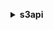 **<details ><summary style="color:none;">s3api</summary><blockquote>**

- **<details><summary style="color:none;"><b><u>abort-multipart-upload</b></u></summary><blockquote>**

  * **<p style="color:none;">--bucket</p>**
  * **<p style="color:none;">--key</p>**
  * **<p style="color:none;">--upload-id</p>**
  * **<p style="color:none;">--request-payer</p>**
  * **<p style="color:none;">--expected-bucket-owner</p>**
  * **<p style="color:none;">--cli-input-json</p>**
  * **<p style="color:none;">--cli-input-yaml</p>**
  * **<p style="color:none;">--generate-cli-skeleton</p>**

  </br>

  <p style="color:red;">Description</p>

  </br>

  ## **Examples**

  ```bash

  ```
  ```json

  ```

  </br>

- **<details><summary style="color:none;"><b><u>complete-multipart-upload</b></u></summary><blockquote>**

  * **<p style="color:none;">--bucket</p>**
  * **<p style="color:none;">--key</p>**
  * **<p style="color:none;">--multipart-upload</p>**
  * **<p style="color:none;">--upload-id</p>**
  * **<p style="color:none;">--request-payer</p>**
  * **<p style="color:none;">--expected-bucket-owner</p>**
  * **<p style="color:none;">--cli-input-json</p>**
  * **<p style="color:none;">--cli-input-yaml</p>**
  * **<p style="color:none;">--generate-cli-skeleton</p>**

  </br>

  <p style="color:red;">Description</p>

  </br>

  ## **Examples**

  ```bash

  ```
  ```json

  ```

  </br>

- **<details><summary style="color:none;"><b><u>copy-object</b></u></summary><blockquote>**

  * **<p style="color:none;">--acl</p>**
  * **<p style="color:none;">--bucket</p>**
  * **<p style="color:none;">--cache-control</p>**
  * **<p style="color:none;">--content-disposition</p>**
  * **<p style="color:none;">--content-encoding</p>**
  * **<p style="color:none;">--content-language</p>**
  * **<p style="color:none;">--content-type</p>**
  * **<p style="color:none;">--copy-source</p>**
  * **<p style="color:none;">--copy-source-if-match</p>**
  * **<p style="color:none;">--copy-source-if-modified-since</p>**
  * **<p style="color:none;">--copy-source-if-none-match</p>**
  * **<p style="color:none;">--copy-source-if-unmodified-since</p>**
  * **<p style="color:none;">--expires</p>**
  * **<p style="color:none;">--grant-full-control</p>**
  * **<p style="color:none;">--grant-read</p>**
  * **<p style="color:none;">--grant-read-acp</p>**
  * **<p style="color:none;">--grant-write-acp</p>**
  * **<p style="color:none;">--key</p>**
  * **<p style="color:none;">--metadata</p>**
  * **<p style="color:none;">--metadata-directive</p>**
  * **<p style="color:none;">--tagging-directive</p>**
  * **<p style="color:none;">--server-side-encryption</p>**
  * **<p style="color:none;">--storage-class</p>**
  * **<p style="color:none;">--website-redirect-location</p>**
  * **<p style="color:none;">--sse-customer-algorithm</p>**
  * **<p style="color:none;">--sse-customer-key</p>**
  * **<p style="color:none;">--sse-customer-key-md5</p>**
  * **<p style="color:none;">--ssekms-key-id</p>**
  * **<p style="color:none;">--ssekms-encryption-context</p>**
  * **<p style="color:none;">--bucket-key-enabled</p>**
  * **<p style="color:none;">--no-bucket-key-enabled</p>**
  * **<p style="color:none;">--copy-source-sse-customer-algorithm</p>**
  * **<p style="color:none;">--copy-source-sse-customer-key</p>**
  * **<p style="color:none;">--copy-source-sse-customer-key-md5</p>**
  * **<p style="color:none;">--request-payer</p>**
  * **<p style="color:none;">--tagging</p>**
  * **<p style="color:none;">--object-lock-mode</p>**
  * **<p style="color:none;">--object-lock-retain-until-date</p>**
  * **<p style="color:none;">--object-lock-legal-hold-status</p>**
  * **<p style="color:none;">--expected-bucket-owner</p>**
  * **<p style="color:none;">--expected-source-bucket-owner</p>**
  * **<p style="color:none;">--cli-input-json</p>**
  * **<p style="color:none;">--cli-input-yaml</p>**
  * **<p style="color:none;">--generate-cli-skeleton</p>**

  </br>

  <p style="color:red;">Description</p>

  </br>

  ## **Examples**

  ```bash

  ```
  ```json

  ```

  </br>

- **<details><summary style="color:none;"><b><u>create-bucket</b></u></summary><blockquote>**

  * **<p style="color:none;">--acl</p>**
  * **<p style="color:none;">--bucket</p>**
  * **<p style="color:none;">--create-bucket-configuration</p>**
  * **<p style="color:none;">--grant-full-control</p>**
  * **<p style="color:none;">--grant-read</p>**
  * **<p style="color:none;">--grant-read-acp</p>**
  * **<p style="color:none;">--grant-write</p>**
  * **<p style="color:none;">--grant-write-acp</p>**
  * **<p style="color:none;">--object-lock-enabled-for-bucket</p>**
  * **<p style="color:none;">--no-object-lock-enabled-for-bucket</p>**
  * **<p style="color:none;">--cli-input-json</p>**
  * **<p style="color:none;">--cli-input-yaml</p>**
  * **<p style="color:none;">--generate-cli-skeleton</p>**

  </br>

  <p style="color:red;">Description</p>

  </br>

  ## **Examples**

  ```bash

  ```
  ```json

  ```

  </br>

- **<details><summary style="color:none;"><b><u>create-multipart-upload</b></u></summary><blockquote>**

  * **<p style="color:none;">--acl</p>**
  * **<p style="color:none;">--bucket</p>**
  * **<p style="color:none;">--cache-control</p>**
  * **<p style="color:none;">--content-disposition</p>**
  * **<p style="color:none;">--content-encoding</p>**
  * **<p style="color:none;">--content-language</p>**
  * **<p style="color:none;">--content-type</p>**
  * **<p style="color:none;">--expires</p>**
  * **<p style="color:none;">--grant-full-control</p>**
  * **<p style="color:none;">--grant-read</p>**
  * **<p style="color:none;">--grant-read-acp</p>**
  * **<p style="color:none;">--grant-write-acp</p>**
  * **<p style="color:none;">--key</p>**
  * **<p style="color:none;">--metadata</p>**
  * **<p style="color:none;">--server-side-encryption</p>**
  * **<p style="color:none;">--storage-class</p>**
  * **<p style="color:none;">--website-redirect-location</p>**
  * **<p style="color:none;">--sse-customer-algorithm</p>**
  * **<p style="color:none;">--sse-customer-key</p>**
  * **<p style="color:none;">--sse-customer-key-md5</p>**
  * **<p style="color:none;">--ssekms-key-id</p>**
  * **<p style="color:none;">--ssekms-encryption-context</p>**
  * **<p style="color:none;">--bucket-key-enabled</p>**
  * **<p style="color:none;">--no-bucket-key-enabled</p>**
  * **<p style="color:none;">--request-payer</p>**
  * **<p style="color:none;">--tagging</p>**
  * **<p style="color:none;">--object-lock-mode</p>**
  * **<p style="color:none;">--object-lock-retain-until-date</p>**
  * **<p style="color:none;">--object-lock-legal-hold-status</p>**
  * **<p style="color:none;">--expected-bucket-owner</p>**
  * **<p style="color:none;">--cli-input-json</p>**
  * **<p style="color:none;">--cli-input-yaml</p>**
  * **<p style="color:none;">--generate-cli-skeleton</p>**

  </br>

  <p style="color:red;">Description</p>

  </br>

  ## **Examples**

  ```bash

  ```
  ```json

  ```

  </br>

- **<details><summary style="color:none;"><b><u>delete-bucket</b></u></summary><blockquote>**

  * **<p style="color:none;">--bucket</p>**
  * **<p style="color:none;">--expected-bucket-owner</p>**
  * **<p style="color:none;">--cli-input-json</p>**
  * **<p style="color:none;">--cli-input-yaml</p>**
  * **<p style="color:none;">--generate-cli-skeleton</p>**

  </br>

  <p style="color:red;">Description</p>

  </br>

  ## **Examples**

  ```bash

  ```
  ```json

  ```

  </br>

- **<details><summary style="color:none;"><b><u>delete-bucket-analytics-configuration</b></u></summary><blockquote>**

  * **<p style="color:none;">--bucket</p>**
  * **<p style="color:none;">--id</p>**
  * **<p style="color:none;">--expected-bucket-owner</p>**
  * **<p style="color:none;">--cli-input-json</p>**
  * **<p style="color:none;">--cli-input-yaml</p>**
  * **<p style="color:none;">--generate-cli-skeleton</p>**

  </br>

  <p style="color:red;">Description</p>

  </br>

  ## **Examples**

  ```bash

  ```
  ```json

  ```

  </br>

- **<details><summary style="color:none;"><b><u>delete-bucket-cors</b></u></summary><blockquote>**

  * **<p style="color:none;">--bucket</p>**
  * **<p style="color:none;">--expected-bucket-owner</p>**
  * **<p style="color:none;">--cli-input-json</p>**
  * **<p style="color:none;">--cli-input-yaml</p>**
  * **<p style="color:none;">--generate-cli-skeleton</p>**

  </br>

  <p style="color:red;">Description</p>

  </br>

  ## **Examples**

  ```bash

  ```
  ```json

  ```

  </br>

- **<details><summary style="color:none;"><b><u>delete-bucket-encryption</b></u></summary><blockquote>**

  * **<p style="color:none;">--bucket</p>**
  * **<p style="color:none;">--expected-bucket-owner</p>**
  * **<p style="color:none;">--cli-input-json</p>**
  * **<p style="color:none;">--cli-input-yaml</p>**
  * **<p style="color:none;">--generate-cli-skeleton</p>**

  </br>

  <p style="color:red;">Description</p>

  </br>

  ## **Examples**

  ```bash

  ```
  ```json

  ```

  </br>

- **<details><summary style="color:none;"><b><u>delete-bucket-intelligent-tiering-configuration</b></u></summary><blockquote>**

  * **<p style="color:none;">--bucket</p>**
  * **<p style="color:none;">--id</p>**
  * **<p style="color:none;">--cli-input-json</p>**
  * **<p style="color:none;">--cli-input-yaml</p>**
  * **<p style="color:none;">--generate-cli-skeleton</p>**

  </br>

  <p style="color:red;">Description</p>

  </br>

  ## **Examples**

  ```bash

  ```
  ```json

  ```

  </br>

- **<details><summary style="color:none;"><b><u>delete-bucket-inventory-configuration</b></u></summary><blockquote>**

  * **<p style="color:none;">--bucket</p>**
  * **<p style="color:none;">--id</p>**
  * **<p style="color:none;">--expected-bucket-owner</p>**
  * **<p style="color:none;">--cli-input-json</p>**
  * **<p style="color:none;">--cli-input-yaml</p>**
  * **<p style="color:none;">--generate-cli-skeleton</p>**

  </br>

  <p style="color:red;">Description</p>

  </br>

  ## **Examples**

  ```bash

  ```
  ```json

  ```

  </br>

- **<details><summary style="color:none;"><b><u>delete-bucket-lifecycle</b></u></summary><blockquote>**

  * **<p style="color:none;">--bucket</p>**
  * **<p style="color:none;">--expected-bucket-owner</p>**
  * **<p style="color:none;">--cli-input-json</p>**
  * **<p style="color:none;">--cli-input-yaml</p>**
  * **<p style="color:none;">--generate-cli-skeleton</p>**

  </br>

  <p style="color:red;">Description</p>

  </br>

  ## **Examples**

  ```bash

  ```
  ```json

  ```

  </br>

- **<details><summary style="color:none;"><b><u>delete-bucket-metrics-configuration</b></u></summary><blockquote>**

  * **<p style="color:none;">--bucket</p>**
  * **<p style="color:none;">--id</p>**
  * **<p style="color:none;">--expected-bucket-owner</p>**
  * **<p style="color:none;">--cli-input-json</p>**
  * **<p style="color:none;">--cli-input-yaml</p>**
  * **<p style="color:none;">--generate-cli-skeleton</p>**

  </br>

  <p style="color:red;">Description</p>

  </br>

  ## **Examples**

  ```bash

  ```
  ```json

  ```

  </br>

- **<details><summary style="color:none;"><b><u>delete-bucket-ownership-controls</b></u></summary><blockquote>**

  * **<p style="color:none;">--bucket</p>**
  * **<p style="color:none;">--expected-bucket-owner</p>**
  * **<p style="color:none;">--cli-input-json</p>**
  * **<p style="color:none;">--cli-input-yaml</p>**
  * **<p style="color:none;">--generate-cli-skeleton</p>**

  </br>

  <p style="color:red;">Description</p>

  </br>

  ## **Examples**

  ```bash

  ```
  ```json

  ```

  </br>

- **<details><summary style="color:none;"><b><u>delete-bucket-policy</b></u></summary><blockquote>**

  * **<p style="color:none;">--bucket</p>**
  * **<p style="color:none;">--expected-bucket-owner</p>**
  * **<p style="color:none;">--cli-input-json</p>**
  * **<p style="color:none;">--cli-input-yaml</p>**
  * **<p style="color:none;">--generate-cli-skeleton</p>**

  </br>

  <p style="color:red;">Description</p>

  </br>

  ## **Examples**

  ```bash

  ```
  ```json

  ```

  </br>

- **<details><summary style="color:none;"><b><u>delete-bucket-replication</b></u></summary><blockquote>**

  * **<p style="color:none;">--bucket</p>**
  * **<p style="color:none;">--expected-bucket-owner</p>**
  * **<p style="color:none;">--cli-input-json</p>**
  * **<p style="color:none;">--cli-input-yaml</p>**
  * **<p style="color:none;">--generate-cli-skeleton</p>**

  </br>

  <p style="color:red;">Description</p>

  </br>

  ## **Examples**

  ```bash

  ```
  ```json

  ```

  </br>

- **<details><summary style="color:none;"><b><u>delete-bucket-tagging</b></u></summary><blockquote>**

  * **<p style="color:none;">--bucket</p>**
  * **<p style="color:none;">--expected-bucket-owner</p>**
  * **<p style="color:none;">--cli-input-json</p>**
  * **<p style="color:none;">--cli-input-yaml</p>**
  * **<p style="color:none;">--generate-cli-skeleton</p>**

  </br>

  <p style="color:red;">Description</p>

  </br>

  ## **Examples**

  ```bash

  ```
  ```json

  ```

  </br>

- **<details><summary style="color:none;"><b><u>delete-bucket-website</b></u></summary><blockquote>**

  * **<p style="color:none;">--bucket</p>**
  * **<p style="color:none;">--expected-bucket-owner</p>**
  * **<p style="color:none;">--cli-input-json</p>**
  * **<p style="color:none;">--cli-input-yaml</p>**
  * **<p style="color:none;">--generate-cli-skeleton</p>**

  </br>

  <p style="color:red;">Description</p>

  </br>

  ## **Examples**

  ```bash

  ```
  ```json

  ```

  </br>

- **<details><summary style="color:none;"><b><u>delete-object</b></u></summary><blockquote>**

  * **<p style="color:none;">--bucket</p>**
  * **<p style="color:none;">--key</p>**
  * **<p style="color:none;">--mfa</p>**
  * **<p style="color:none;">--version-id</p>**
  * **<p style="color:none;">--request-payer</p>**
  * **<p style="color:none;">--bypass-governance-retention</p>**
  * **<p style="color:none;">--no-bypass-governance-retention</p>**
  * **<p style="color:none;">--expected-bucket-owner</p>**
  * **<p style="color:none;">--cli-input-json</p>**
  * **<p style="color:none;">--cli-input-yaml</p>**
  * **<p style="color:none;">--generate-cli-skeleton</p>**

  </br>

  <p style="color:red;">Description</p>

  </br>

  ## **Examples**

  ```bash

  ```
  ```json

  ```

  </br>

- **<details><summary style="color:none;"><b><u>delete-objects</b></u></summary><blockquote>**

  * **<p style="color:none;">--bucket</p>**
  * **<p style="color:none;">--delete</p>**
  * **<p style="color:none;">--mfa</p>**
  * **<p style="color:none;">--request-payer</p>**
  * **<p style="color:none;">--bypass-governance-retention</p>**
  * **<p style="color:none;">--no-bypass-governance-retention</p>**
  * **<p style="color:none;">--expected-bucket-owner</p>**
  * **<p style="color:none;">--cli-input-json</p>**
  * **<p style="color:none;">--cli-input-yaml</p>**
  * **<p style="color:none;">--generate-cli-skeleton</p>**

  </br>

  <p style="color:red;">Description</p>

  </br>

  ## **Examples**

  ```bash

  ```
  ```json

  ```

  </br>

- **<details><summary style="color:none;"><b><u>delete-object-tagging</b></u></summary><blockquote>**

  * **<p style="color:none;">--bucket</p>**
  * **<p style="color:none;">--key</p>**
  * **<p style="color:none;">--version-id</p>**
  * **<p style="color:none;">--expected-bucket-owner</p>**
  * **<p style="color:none;">--cli-input-json</p>**
  * **<p style="color:none;">--cli-input-yaml</p>**
  * **<p style="color:none;">--generate-cli-skeleton</p>**

  </br>

  <p style="color:red;">Description</p>

  </br>

  ## **Examples**

  ```bash

  ```
  ```json

  ```

  </br>

- **<details><summary style="color:none;"><b><u>delete-public-access-block</b></u></summary><blockquote>**

  * **<p style="color:none;">--bucket</p>**
  * **<p style="color:none;">--expected-bucket-owner</p>**
  * **<p style="color:none;">--cli-input-json</p>**
  * **<p style="color:none;">--cli-input-yaml</p>**
  * **<p style="color:none;">--generate-cli-skeleton</p>**

  </br>

  <p style="color:red;">Description</p>

  </br>

  ## **Examples**

  ```bash

  ```
  ```json

  ```

  </br>

- **<details><summary style="color:none;"><b><u>get-bucket-accelerate-configuration</b></u></summary><blockquote>**

  * **<p style="color:none;">--bucket</p>**
  * **<p style="color:none;">--expected-bucket-owner</p>**
  * **<p style="color:none;">--cli-input-json</p>**
  * **<p style="color:none;">--cli-input-yaml</p>**
  * **<p style="color:none;">--generate-cli-skeleton</p>**

  </br>

  <p style="color:red;">Description</p>

  </br>

  ## **Examples**

  ```bash

  ```
  ```json

  ```

  </br>

- **<details><summary style="color:none;"><b><u>get-bucket-acl</b></u></summary><blockquote>**

  * **<p style="color:none;">--bucket</p>**
  * **<p style="color:none;">--expected-bucket-owner</p>**
  * **<p style="color:none;">--cli-input-json</p>**
  * **<p style="color:none;">--cli-input-yaml</p>**
  * **<p style="color:none;">--generate-cli-skeleton</p>**

  </br>

  <p style="color:red;">Description</p>

  </br>

  ## **Examples**

  ```bash

  ```
  ```json

  ```

  </br>

- **<details><summary style="color:none;"><b><u>get-bucket-analytics-configuration</b></u></summary><blockquote>**

  * **<p style="color:none;">--bucket</p>**
  * **<p style="color:none;">--id</p>**
  * **<p style="color:none;">--expected-bucket-owner</p>**
  * **<p style="color:none;">--cli-input-json</p>**
  * **<p style="color:none;">--cli-input-yaml</p>**
  * **<p style="color:none;">--generate-cli-skeleton</p>**

  </br>

  <p style="color:red;">Description</p>

  </br>

  ## **Examples**

  ```bash

  ```
  ```json

  ```

  </br>

- **<details><summary style="color:none;"><b><u>get-bucket-cors</b></u></summary><blockquote>**

  * **<p style="color:none;">--bucket</p>**
  * **<p style="color:none;">--expected-bucket-owner</p>**
  * **<p style="color:none;">--cli-input-json</p>**
  * **<p style="color:none;">--cli-input-yaml</p>**
  * **<p style="color:none;">--generate-cli-skeleton</p>**

  </br>

  <p style="color:red;">Description</p>

  </br>

  ## **Examples**

  ```bash

  ```
  ```json

  ```

  </br>

- **<details><summary style="color:none;"><b><u>get-bucket-encryption</b></u></summary><blockquote>**

  * **<p style="color:none;">--bucket</p>**
  * **<p style="color:none;">--expected-bucket-owner</p>**
  * **<p style="color:none;">--cli-input-json</p>**
  * **<p style="color:none;">--cli-input-yaml</p>**
  * **<p style="color:none;">--generate-cli-skeleton</p>**

  </br>

  <p style="color:red;">Description</p>

  </br>

  ## **Examples**

  ```bash

  ```
  ```json

  ```

  </br>

- **<details><summary style="color:none;"><b><u>get-bucket-intelligent-tiering-configuration</b></u></summary><blockquote>**

  * **<p style="color:none;">--bucket</p>**
  * **<p style="color:none;">--id</p>**
  * **<p style="color:none;">--cli-input-json</p>**
  * **<p style="color:none;">--cli-input-yaml</p>**
  * **<p style="color:none;">--generate-cli-skeleton</p>**

  </br>

  <p style="color:red;">Description</p>

  </br>

  ## **Examples**

  ```bash

  ```
  ```json

  ```

  </br>

- **<details><summary style="color:none;"><b><u>get-bucket-inventory-configuration</b></u></summary><blockquote>**

  * **<p style="color:none;">--bucket</p>**
  * **<p style="color:none;">--id</p>**
  * **<p style="color:none;">--expected-bucket-owner</p>**
  * **<p style="color:none;">--cli-input-json</p>**
  * **<p style="color:none;">--cli-input-yaml</p>**
  * **<p style="color:none;">--generate-cli-skeleton</p>**

  </br>

  <p style="color:red;">Description</p>

  </br>

  ## **Examples**

  ```bash

  ```
  ```json

  ```

  </br>

- **<details><summary style="color:none;"><b><u>get-bucket-lifecycle-configuration</b></u></summary><blockquote>**

  * **<p style="color:none;">--bucket</p>**
  * **<p style="color:none;">--expected-bucket-owner</p>**
  * **<p style="color:none;">--cli-input-json</p>**
  * **<p style="color:none;">--cli-input-yaml</p>**
  * **<p style="color:none;">--generate-cli-skeleton</p>**

  </br>

  <p style="color:red;">Description</p>

  </br>

  ## **Examples**

  ```bash

  ```
  ```json

  ```

  </br>

- **<details><summary style="color:none;"><b><u>get-bucket-location</b></u></summary><blockquote>**

  * **<p style="color:none;">--bucket</p>**
  * **<p style="color:none;">--expected-bucket-owner</p>**
  * **<p style="color:none;">--cli-input-json</p>**
  * **<p style="color:none;">--cli-input-yaml</p>**
  * **<p style="color:none;">--generate-cli-skeleton</p>**

  </br>

  <p style="color:red;">Description</p>

  </br>

  ## **Examples**

  ```bash

  ```
  ```json

  ```

  </br>

- **<details><summary style="color:none;"><b><u>get-bucket-logging</b></u></summary><blockquote>**

  * **<p style="color:none;">--bucket</p>**
  * **<p style="color:none;">--expected-bucket-owner</p>**
  * **<p style="color:none;">--cli-input-json</p>**
  * **<p style="color:none;">--cli-input-yaml</p>**
  * **<p style="color:none;">--generate-cli-skeleton</p>**

  </br>

  <p style="color:red;">Description</p>

  </br>

  ## **Examples**

  ```bash

  ```
  ```json

  ```

  </br>

- **<details><summary style="color:none;"><b><u>get-bucket-metrics-configuration</b></u></summary><blockquote>**

  * **<p style="color:none;">--bucket</p>**
  * **<p style="color:none;">--id</p>**
  * **<p style="color:none;">--expected-bucket-owner</p>**
  * **<p style="color:none;">--cli-input-json</p>**
  * **<p style="color:none;">--cli-input-yaml</p>**
  * **<p style="color:none;">--generate-cli-skeleton</p>**

  </br>

  <p style="color:red;">Description</p>

  </br>

  ## **Examples**

  ```bash

  ```
  ```json

  ```

  </br>

- **<details><summary style="color:none;"><b><u>get-bucket-notification-configuration</b></u></summary><blockquote>**

  * **<p style="color:none;">--bucket</p>**
  * **<p style="color:none;">--expected-bucket-owner</p>**
  * **<p style="color:none;">--cli-input-json</p>**
  * **<p style="color:none;">--cli-input-yaml</p>**
  * **<p style="color:none;">--generate-cli-skeleton</p>**

  </br>

  <p style="color:red;">Description</p>

  </br>

  ## **Examples**

  ```bash

  ```
  ```json

  ```

  </br>

- **<details><summary style="color:none;"><b><u>get-bucket-ownership-controls</b></u></summary><blockquote>**

  * **<p style="color:none;">--bucket</p>**
  * **<p style="color:none;">--expected-bucket-owner</p>**
  * **<p style="color:none;">--cli-input-json</p>**
  * **<p style="color:none;">--cli-input-yaml</p>**
  * **<p style="color:none;">--generate-cli-skeleton</p>**

  </br>

  <p style="color:red;">Description</p>

  </br>

  ## **Examples**

  ```bash

  ```
  ```json

  ```

  </br>

- **<details><summary style="color:none;"><b><u>get-bucket-policy</b></u></summary><blockquote>**

  * **<p style="color:none;">--bucket</p>**
  * **<p style="color:none;">--expected-bucket-owner</p>**
  * **<p style="color:none;">--cli-input-json</p>**
  * **<p style="color:none;">--cli-input-yaml</p>**
  * **<p style="color:none;">--generate-cli-skeleton</p>**

  </br>

  <p style="color:red;">Description</p>

  </br>

  ## **Examples**

  ```bash

  ```
  ```json

  ```

  </br>

- **<details><summary style="color:none;"><b><u>get-bucket-policy-status</b></u></summary><blockquote>**

  * **<p style="color:none;">--bucket</p>**
  * **<p style="color:none;">--expected-bucket-owner</p>**
  * **<p style="color:none;">--cli-input-json</p>**
  * **<p style="color:none;">--cli-input-yaml</p>**
  * **<p style="color:none;">--generate-cli-skeleton</p>**

  </br>

  <p style="color:red;">Description</p>

  </br>

  ## **Examples**

  ```bash

  ```
  ```json

  ```

  </br>

- **<details><summary style="color:none;"><b><u>get-bucket-replication</b></u></summary><blockquote>**

  * **<p style="color:none;">--bucket</p>**
  * **<p style="color:none;">--expected-bucket-owner</p>**
  * **<p style="color:none;">--cli-input-json</p>**
  * **<p style="color:none;">--cli-input-yaml</p>**
  * **<p style="color:none;">--generate-cli-skeleton</p>**

  </br>

  <p style="color:red;">Description</p>

  </br>

  ## **Examples**

  ```bash

  ```
  ```json

  ```

  </br>

- **<details><summary style="color:none;"><b><u>get-bucket-request-payment</b></u></summary><blockquote>**

  * **<p style="color:none;">--bucket</p>**
  * **<p style="color:none;">--expected-bucket-owner</p>**
  * **<p style="color:none;">--cli-input-json</p>**
  * **<p style="color:none;">--cli-input-yaml</p>**
  * **<p style="color:none;">--generate-cli-skeleton</p>**

  </br>

  <p style="color:red;">Description</p>

  </br>

  ## **Examples**

  ```bash

  ```
  ```json

  ```

  </br>

- **<details><summary style="color:none;"><b><u>get-bucket-tagging</b></u></summary><blockquote>**

  * **<p style="color:none;">--bucket</p>**
  * **<p style="color:none;">--expected-bucket-owner</p>**
  * **<p style="color:none;">--cli-input-json</p>**
  * **<p style="color:none;">--cli-input-yaml</p>**
  * **<p style="color:none;">--generate-cli-skeleton</p>**

  </br>

  <p style="color:red;">Description</p>

  </br>

  ## **Examples**

  ```bash

  ```
  ```json

  ```

  </br>

- **<details><summary style="color:none;"><b><u>get-bucket-versioning</b></u></summary><blockquote>**

  * **<p style="color:none;">--bucket</p>**
  * **<p style="color:none;">--expected-bucket-owner</p>**
  * **<p style="color:none;">--cli-input-json</p>**
  * **<p style="color:none;">--cli-input-yaml</p>**
  * **<p style="color:none;">--generate-cli-skeleton</p>**

  </br>

  <p style="color:red;">Description</p>

  </br>

  ## **Examples**

  ```bash

  ```
  ```json

  ```

  </br>

- **<details><summary style="color:none;"><b><u>get-bucket-website</b></u></summary><blockquote>**

  * **<p style="color:none;">--bucket</p>**
  * **<p style="color:none;">--expected-bucket-owner</p>**
  * **<p style="color:none;">--cli-input-json</p>**
  * **<p style="color:none;">--cli-input-yaml</p>**
  * **<p style="color:none;">--generate-cli-skeleton</p>**

  </br>

  <p style="color:red;">Description</p>

  </br>

  ## **Examples**

  ```bash

  ```
  ```json

  ```

  </br>

- **<details><summary style="color:none;"><b><u>get-object</b></u></summary><blockquote>**

  * **<p style="color:none;">--bucket</p>**
  * **<p style="color:none;">--if-match</p>**
  * **<p style="color:none;">--if-modified-since</p>**
  * **<p style="color:none;">--if-none-match</p>**
  * **<p style="color:none;">--if-unmodified-since</p>**
  * **<p style="color:none;">--key</p>**
  * **<p style="color:none;">--range</p>**
  * **<p style="color:none;">--response-cache-control</p>**
  * **<p style="color:none;">--response-content-disposition</p>**
  * **<p style="color:none;">--response-content-encoding</p>**
  * **<p style="color:none;">--response-content-language</p>**
  * **<p style="color:none;">--response-content-type</p>**
  * **<p style="color:none;">--response-expires</p>**
  * **<p style="color:none;">--version-id</p>**
  * **<p style="color:none;">--sse-customer-algorithm</p>**
  * **<p style="color:none;">--sse-customer-key</p>**
  * **<p style="color:none;">--sse-customer-key-md5</p>**
  * **<p style="color:none;">--request-payer</p>**
  * **<p style="color:none;">--part-number</p>**
  * **<p style="color:none;">--expected-bucket-owner</p>**

  </br>

  <p style="color:red;">Description</p>

  </br>

  ## **Examples**

  ```bash

  ```
  ```json

  ```

  </br>

- **<details><summary style="color:none;"><b><u>get-object-acl</b></u></summary><blockquote>**

  * **<p style="color:none;">--bucket</p>**
  * **<p style="color:none;">--key</p>**
  * **<p style="color:none;">--version-id</p>**
  * **<p style="color:none;">--request-payer</p>**
  * **<p style="color:none;">--expected-bucket-owner</p>**
  * **<p style="color:none;">--cli-input-json</p>**
  * **<p style="color:none;">--cli-input-yaml</p>**
  * **<p style="color:none;">--generate-cli-skeleton</p>**

  </br>

  <p style="color:red;">Description</p>

  </br>

  ## **Examples**

  ```bash

  ```
  ```json

  ```

  </br>

- **<details><summary style="color:none;"><b><u>get-object-legal-hold</b></u></summary><blockquote>**

  * **<p style="color:none;">--bucket</p>**
  * **<p style="color:none;">--key</p>**
  * **<p style="color:none;">--version-id</p>**
  * **<p style="color:none;">--request-payer</p>**
  * **<p style="color:none;">--expected-bucket-owner</p>**
  * **<p style="color:none;">--cli-input-json</p>**
  * **<p style="color:none;">--cli-input-yaml</p>**
  * **<p style="color:none;">--generate-cli-skeleton</p>**

  </br>

  <p style="color:red;">Description</p>

  </br>

  ## **Examples**

  ```bash

  ```
  ```json

  ```

  </br>

- **<details><summary style="color:none;"><b><u>get-object-lock-configuration</b></u></summary><blockquote>**

  * **<p style="color:none;">--bucket</p>**
  * **<p style="color:none;">--expected-bucket-owner</p>**
  * **<p style="color:none;">--cli-input-json</p>**
  * **<p style="color:none;">--cli-input-yaml</p>**
  * **<p style="color:none;">--generate-cli-skeleton</p>**

  </br>

  <p style="color:red;">Description</p>

  </br>

  ## **Examples**

  ```bash

  ```
  ```json

  ```

  </br>

- **<details><summary style="color:none;"><b><u>get-object-retention</b></u></summary><blockquote>**

  * **<p style="color:none;">--bucket</p>**
  * **<p style="color:none;">--key</p>**
  * **<p style="color:none;">--version-id</p>**
  * **<p style="color:none;">--request-payer</p>**
  * **<p style="color:none;">--expected-bucket-owner</p>**
  * **<p style="color:none;">--cli-input-json</p>**
  * **<p style="color:none;">--cli-input-yaml</p>**
  * **<p style="color:none;">--generate-cli-skeleton</p>**

  </br>

  <p style="color:red;">Description</p>

  </br>

  ## **Examples**

  ```bash

  ```
  ```json

  ```

  </br>

- **<details><summary style="color:none;"><b><u>get-object-tagging</b></u></summary><blockquote>**

  * **<p style="color:none;">--bucket</p>**
  * **<p style="color:none;">--key</p>**
  * **<p style="color:none;">--version-id</p>**
  * **<p style="color:none;">--expected-bucket-owner</p>**
  * **<p style="color:none;">--request-payer</p>**
  * **<p style="color:none;">--cli-input-json</p>**
  * **<p style="color:none;">--cli-input-yaml</p>**
  * **<p style="color:none;">--generate-cli-skeleton</p>**

  </br>

  <p style="color:red;">Description</p>

  </br>

  ## **Examples**

  ```bash

  ```
  ```json

  ```

  </br>

- **<details><summary style="color:none;"><b><u>get-object-torrent</b></u></summary><blockquote>**

  * **<p style="color:none;">--bucket</p>**
  * **<p style="color:none;">--key</p>**
  * **<p style="color:none;">--request-payer</p>**
  * **<p style="color:none;">--expected-bucket-owner</p>**

  </br>

  <p style="color:red;">Description</p>

  </br>

  ## **Examples**

  ```bash

  ```
  ```json

  ```

  </br>

- **<details><summary style="color:none;"><b><u>get-public-access-block</b></u></summary><blockquote>**

  * **<p style="color:none;">--bucket</p>**
  * **<p style="color:none;">--expected-bucket-owner</p>**
  * **<p style="color:none;">--cli-input-json</p>**
  * **<p style="color:none;">--cli-input-yaml</p>**
  * **<p style="color:none;">--generate-cli-skeleton</p>**

  </br>

  <p style="color:red;">Description</p>

  </br>

  ## **Examples**

  ```bash

  ```
  ```json

  ```

  </br>

- **<details><summary style="color:none;"><b><u>head-bucket</b></u></summary><blockquote>**

  * **<p style="color:none;">--bucket</p>**
  * **<p style="color:none;">--expected-bucket-owner</p>**
  * **<p style="color:none;">--cli-input-json</p>**
  * **<p style="color:none;">--cli-input-yaml</p>**
  * **<p style="color:none;">--generate-cli-skeleton</p>**

  </br>

  <p style="color:red;">Description</p>

  </br>

  ## **Examples**

  ```bash

  ```
  ```json

  ```

  </br>

- **<details><summary style="color:none;"><b><u>head-object</b></u></summary><blockquote>**

  * **<p style="color:none;">--bucket</p>**
  * **<p style="color:none;">--if-match</p>**
  * **<p style="color:none;">--if-modified-since</p>**
  * **<p style="color:none;">--if-none-match</p>**
  * **<p style="color:none;">--if-unmodified-since</p>**
  * **<p style="color:none;">--key</p>**
  * **<p style="color:none;">--range</p>**
  * **<p style="color:none;">--version-id</p>**
  * **<p style="color:none;">--sse-customer-algorithm</p>**
  * **<p style="color:none;">--sse-customer-key</p>**
  * **<p style="color:none;">--sse-customer-key-md5</p>**
  * **<p style="color:none;">--request-payer</p>**
  * **<p style="color:none;">--part-number</p>**
  * **<p style="color:none;">--expected-bucket-owner</p>**
  * **<p style="color:none;">--cli-input-json</p>**
  * **<p style="color:none;">--cli-input-yaml</p>**
  * **<p style="color:none;">--generate-cli-skeleton</p>**

  </br>

  <p style="color:red;">Description</p>

  </br>

  ## **Examples**

  ```bash

  ```
  ```json

  ```

  </br>

- **<details><summary style="color:none;"><b><u>help</b></u></summary><blockquote>**

  * **<p style="color:none;"></p>**

  </br>

  <p style="color:red;">Description</p>

  </br>

  ## **Examples**

  ```bash

  ```
  ```json

  ```

  </br>

- **<details><summary style="color:none;"><b><u>list-bucket-analytics-configurations</b></u></summary><blockquote>**

  * **<p style="color:none;">--bucket</p>**
  * **<p style="color:none;">--continuation-token</p>**
  * **<p style="color:none;">--expected-bucket-owner</p>**
  * **<p style="color:none;">--cli-input-json</p>**
  * **<p style="color:none;">--cli-input-yaml</p>**
  * **<p style="color:none;">--generate-cli-skeleton</p>**

  </br>

  <p style="color:red;">Description</p>

  </br>

  ## **Examples**

  ```bash

  ```
  ```json

  ```

  </br>

- **<details><summary style="color:none;"><b><u>list-bucket-intelligent-tiering-configurations</b></u></summary><blockquote>**

  * **<p style="color:none;">--bucket</p>**
  * **<p style="color:none;">--continuation-token</p>**
  * **<p style="color:none;">--cli-input-json</p>**
  * **<p style="color:none;">--cli-input-yaml</p>**
  * **<p style="color:none;">--generate-cli-skeleton</p>**

  </br>

  <p style="color:red;">Description</p>

  </br>

  ## **Examples**

  ```bash

  ```
  ```json

  ```

  </br>

- **<details><summary style="color:none;"><b><u>list-bucket-inventory-configurations</b></u></summary><blockquote>**

  * **<p style="color:none;">--bucket</p>**
  * **<p style="color:none;">--continuation-token</p>**
  * **<p style="color:none;">--expected-bucket-owner</p>**
  * **<p style="color:none;">--cli-input-json</p>**
  * **<p style="color:none;">--cli-input-yaml</p>**
  * **<p style="color:none;">--generate-cli-skeleton</p>**

  </br>

  <p style="color:red;">Description</p>

  </br>

  ## **Examples**

  ```bash

  ```
  ```json

  ```

  </br>

- **<details><summary style="color:none;"><b><u>list-bucket-metrics-configurations</b></u></summary><blockquote>**

  * **<p style="color:none;">--bucket</p>**
  * **<p style="color:none;">--continuation-token</p>**
  * **<p style="color:none;">--expected-bucket-owner</p>**
  * **<p style="color:none;">--cli-input-json</p>**
  * **<p style="color:none;">--cli-input-yaml</p>**
  * **<p style="color:none;">--generate-cli-skeleton</p>**

  </br>

  <p style="color:red;">Description</p>

  </br>

  ## **Examples**

  ```bash

  ```
  ```json

  ```

  </br>

- **<details><summary style="color:none;"><b><u>list-buckets</b></u></summary><blockquote>**

  * **<p style="color:none;">--cli-input-json</p>**
  * **<p style="color:none;">--cli-input-yaml</p>**
  * **<p style="color:none;">--generate-cli-skeleton</p>**

  </br>

  <p style="color:red;">Description</p>

  </br>

  ## **Examples**

  ```bash

  ```
  ```json

  ```

  </br>

- **<details><summary style="color:none;"><b><u>list-multipart-uploads</b></u></summary><blockquote>**

  * **<p style="color:none;">--bucket</p>**
  * **<p style="color:none;">--delimiter</p>**
  * **<p style="color:none;">--encoding-type</p>**
  * **<p style="color:none;">--prefix</p>**
  * **<p style="color:none;">--expected-bucket-owner</p>**
  * **<p style="color:none;">--cli-input-json</p>**
  * **<p style="color:none;">--cli-input-yaml</p>**
  * **<p style="color:none;">--starting-token</p>**
  * **<p style="color:none;">--page-size</p>**
  * **<p style="color:none;">--max-items</p>**
  * **<p style="color:none;">--generate-cli-skeleton</p>**

  </br>

  <p style="color:red;">Description</p>

  </br>

  ## **Examples**

  ```bash

  ```
  ```json

  ```

  </br>

- **<details><summary style="color:none;"><b><u>list-objects</b></u></summary><blockquote>**

  * **<p style="color:none;">--bucket</p>**
  * **<p style="color:none;">--delimiter</p>**
  * **<p style="color:none;">--encoding-type</p>**
  * **<p style="color:none;">--prefix</p>**
  * **<p style="color:none;">--request-payer</p>**
  * **<p style="color:none;">--expected-bucket-owner</p>**
  * **<p style="color:none;">--cli-input-json</p>**
  * **<p style="color:none;">--cli-input-yaml</p>**
  * **<p style="color:none;">--starting-token</p>**
  * **<p style="color:none;">--page-size</p>**
  * **<p style="color:none;">--max-items</p>**
  * **<p style="color:none;">--generate-cli-skeleton</p>**

  </br>

  <p style="color:red;">Description</p>

  </br>

  ## **Examples**

  ```bash

  ```
  ```json

  ```

  </br>

- **<details><summary style="color:none;"><b><u>list-objects-v2</b></u></summary><blockquote>**

  * **<p style="color:none;">--bucket</p>**
  * **<p style="color:none;">--delimiter</p>**
  * **<p style="color:none;">--encoding-type</p>**
  * **<p style="color:none;">--prefix</p>**
  * **<p style="color:none;">--fetch-owner</p>**
  * **<p style="color:none;">--no-fetch-owner</p>**
  * **<p style="color:none;">--start-after</p>**
  * **<p style="color:none;">--request-payer</p>**
  * **<p style="color:none;">--expected-bucket-owner</p>**
  * **<p style="color:none;">--cli-input-json</p>**
  * **<p style="color:none;">--cli-input-yaml</p>**
  * **<p style="color:none;">--starting-token</p>**
  * **<p style="color:none;">--page-size</p>**
  * **<p style="color:none;">--max-items</p>**
  * **<p style="color:none;">--generate-cli-skeleton</p>**

  </br>

  <p style="color:red;">Description</p>

  </br>

  ## **Examples**

  ```bash

  ```
  ```json

  ```

  </br>

- **<details><summary style="color:none;"><b><u>list-object-versions</b></u></summary><blockquote>**

  * **<p style="color:none;">--bucket</p>**
  * **<p style="color:none;">--delimiter</p>**
  * **<p style="color:none;">--encoding-type</p>**
  * **<p style="color:none;">--prefix</p>**
  * **<p style="color:none;">--expected-bucket-owner</p>**
  * **<p style="color:none;">--cli-input-json</p>**
  * **<p style="color:none;">--cli-input-yaml</p>**
  * **<p style="color:none;">--starting-token</p>**
  * **<p style="color:none;">--page-size</p>**
  * **<p style="color:none;">--max-items</p>**
  * **<p style="color:none;">--generate-cli-skeleton</p>**

  </br>

  <p style="color:red;">Description</p>

  </br>

  ## **Examples**

  ```bash

  ```
  ```json

  ```

  </br>

- **<details><summary style="color:none;"><b><u>list-parts</b></u></summary><blockquote>**

  * **<p style="color:none;">--bucket</p>**
  * **<p style="color:none;">--key</p>**
  * **<p style="color:none;">--upload-id</p>**
  * **<p style="color:none;">--request-payer</p>**
  * **<p style="color:none;">--expected-bucket-owner</p>**
  * **<p style="color:none;">--cli-input-json</p>**
  * **<p style="color:none;">--cli-input-yaml</p>**
  * **<p style="color:none;">--starting-token</p>**
  * **<p style="color:none;">--page-size</p>**
  * **<p style="color:none;">--max-items</p>**
  * **<p style="color:none;">--generate-cli-skeleton</p>**

  </br>

  <p style="color:red;">Description</p>

  </br>

  ## **Examples**

  ```bash

  ```
  ```json

  ```

  </br>

- **<details><summary style="color:none;"><b><u>put-bucket-accelerate-configuration</b></u></summary><blockquote>**

  * **<p style="color:none;">--bucket</p>**
  * **<p style="color:none;">--accelerate-configuration</p>**
  * **<p style="color:none;">--expected-bucket-owner</p>**
  * **<p style="color:none;">--cli-input-json</p>**
  * **<p style="color:none;">--cli-input-yaml</p>**
  * **<p style="color:none;">--generate-cli-skeleton</p>**

  </br>

  <p style="color:red;">Description</p>

  </br>

  ## **Examples**

  ```bash

  ```
  ```json

  ```

  </br>

- **<details><summary style="color:none;"><b><u>put-bucket-acl</b></u></summary><blockquote>**

  * **<p style="color:none;">--acl</p>**
  * **<p style="color:none;">--access-control-policy</p>**
  * **<p style="color:none;">--bucket</p>**
  * **<p style="color:none;">--content-md5</p>**
  * **<p style="color:none;">--grant-full-control</p>**
  * **<p style="color:none;">--grant-read</p>**
  * **<p style="color:none;">--grant-read-acp</p>**
  * **<p style="color:none;">--grant-write</p>**
  * **<p style="color:none;">--grant-write-acp</p>**
  * **<p style="color:none;">--expected-bucket-owner</p>**
  * **<p style="color:none;">--cli-input-json</p>**
  * **<p style="color:none;">--cli-input-yaml</p>**
  * **<p style="color:none;">--generate-cli-skeleton</p>**

  </br>

  <p style="color:red;">Description</p>

  </br>

  ## **Examples**

  ```bash

  ```
  ```json

  ```

  </br>

- **<details><summary style="color:none;"><b><u>put-bucket-analytics-configuration</b></u></summary><blockquote>**

  * **<p style="color:none;">--bucket</p>**
  * **<p style="color:none;">--id</p>**
  * **<p style="color:none;">--analytics-configuration</p>**
  * **<p style="color:none;">--expected-bucket-owner</p>**
  * **<p style="color:none;">--cli-input-json</p>**
  * **<p style="color:none;">--cli-input-yaml</p>**
  * **<p style="color:none;">--generate-cli-skeleton</p>**

  </br>

  <p style="color:red;">Description</p>

  </br>

  ## **Examples**

  ```bash

  ```
  ```json

  ```

  </br>

- **<details><summary style="color:none;"><b><u>put-bucket-cors</b></u></summary><blockquote>**

  * **<p style="color:none;">--bucket</p>**
  * **<p style="color:none;">--cors-configuration</p>**
  * **<p style="color:none;">--content-md5</p>**
  * **<p style="color:none;">--expected-bucket-owner</p>**
  * **<p style="color:none;">--cli-input-json</p>**
  * **<p style="color:none;">--cli-input-yaml</p>**
  * **<p style="color:none;">--generate-cli-skeleton</p>**

  </br>

  <p style="color:red;">Description</p>

  </br>

  ## **Examples**

  ```bash

  ```
  ```json

  ```

  </br>

- **<details><summary style="color:none;"><b><u>put-bucket-encryption</b></u></summary><blockquote>**

  * **<p style="color:none;">--bucket</p>**
  * **<p style="color:none;">--content-md5</p>**
  * **<p style="color:none;">--server-side-encryption-configuration</p>**
  * **<p style="color:none;">--expected-bucket-owner</p>**
  * **<p style="color:none;">--cli-input-json</p>**
  * **<p style="color:none;">--cli-input-yaml</p>**
  * **<p style="color:none;">--generate-cli-skeleton</p>**

  </br>

  <p style="color:red;">Description</p>

  </br>

  ## **Examples**

  ```bash

  ```
  ```json

  ```

  </br>

- **<details><summary style="color:none;"><b><u>put-bucket-intelligent-tiering-configuration</b></u></summary><blockquote>**

  * **<p style="color:none;">--bucket</p>**
  * **<p style="color:none;">--id</p>**
  * **<p style="color:none;">--intelligent-tiering-configuration</p>**
  * **<p style="color:none;">--cli-input-json</p>**
  * **<p style="color:none;">--cli-input-yaml</p>**
  * **<p style="color:none;">--generate-cli-skeleton</p>**

  </br>

  <p style="color:red;">Description</p>

  </br>

  ## **Examples**

  ```bash

  ```
  ```json

  ```

  </br>

- **<details><summary style="color:none;"><b><u>put-bucket-inventory-configuration</b></u></summary><blockquote>**

  * **<p style="color:none;">--bucket</p>**
  * **<p style="color:none;">--id</p>**
  * **<p style="color:none;">--inventory-configuration</p>**
  * **<p style="color:none;">--expected-bucket-owner</p>**
  * **<p style="color:none;">--cli-input-json</p>**
  * **<p style="color:none;">--cli-input-yaml</p>**
  * **<p style="color:none;">--generate-cli-skeleton</p>**

  </br>

  <p style="color:red;">Description</p>

  </br>

  ## **Examples**

  ```bash

  ```
  ```json

  ```

  </br>

- **<details><summary style="color:none;"><b><u>put-bucket-lifecycle-configuration</b></u></summary><blockquote>**

  * **<p style="color:none;">--bucket</p>**
  * **<p style="color:none;">--lifecycle-configuration</p>**
  * **<p style="color:none;">--expected-bucket-owner</p>**
  * **<p style="color:none;">--cli-input-json</p>**
  * **<p style="color:none;">--cli-input-yaml</p>**
  * **<p style="color:none;">--generate-cli-skeleton</p>**

  </br>

  <p style="color:red;">Description</p>

  </br>

  ## **Examples**

  ```bash

  ```
  ```json

  ```

  </br>

- **<details><summary style="color:none;"><b><u>put-bucket-logging</b></u></summary><blockquote>**

  * **<p style="color:none;">--bucket</p>**
  * **<p style="color:none;">--bucket-logging-status</p>**
  * **<p style="color:none;">--content-md5</p>**
  * **<p style="color:none;">--expected-bucket-owner</p>**
  * **<p style="color:none;">--cli-input-json</p>**
  * **<p style="color:none;">--cli-input-yaml</p>**
  * **<p style="color:none;">--generate-cli-skeleton</p>**

  </br>

  <p style="color:red;">Description</p>

  </br>

  ## **Examples**

  ```bash

  ```
  ```json

  ```

  </br>

- **<details><summary style="color:none;"><b><u>put-bucket-metrics-configuration</b></u></summary><blockquote>**

  * **<p style="color:none;">--bucket</p>**
  * **<p style="color:none;">--id</p>**
  * **<p style="color:none;">--metrics-configuration</p>**
  * **<p style="color:none;">--expected-bucket-owner</p>**
  * **<p style="color:none;">--cli-input-json</p>**
  * **<p style="color:none;">--cli-input-yaml</p>**
  * **<p style="color:none;">--generate-cli-skeleton</p>**

  </br>

  <p style="color:red;">Description</p>

  </br>

  ## **Examples**

  ```bash

  ```
  ```json

  ```

  </br>

- **<details><summary style="color:none;"><b><u>put-bucket-notification-configuration</b></u></summary><blockquote>**

  * **<p style="color:none;">--bucket</p>**
  * **<p style="color:none;">--notification-configuration</p>**
  * **<p style="color:none;">--expected-bucket-owner</p>**
  * **<p style="color:none;">--cli-input-json</p>**
  * **<p style="color:none;">--cli-input-yaml</p>**
  * **<p style="color:none;">--generate-cli-skeleton</p>**

  </br>

  <p style="color:red;">Description</p>

  </br>

  ## **Examples**

  ```bash

  ```
  ```json

  ```

  </br>

- **<details><summary style="color:none;"><b><u>put-bucket-ownership-controls</b></u></summary><blockquote>**

  * **<p style="color:none;">--bucket</p>**
  * **<p style="color:none;">--content-md5</p>**
  * **<p style="color:none;">--expected-bucket-owner</p>**
  * **<p style="color:none;">--ownership-controls</p>**
  * **<p style="color:none;">--cli-input-json</p>**
  * **<p style="color:none;">--cli-input-yaml</p>**
  * **<p style="color:none;">--generate-cli-skeleton</p>**

  </br>

  <p style="color:red;">Description</p>

  </br>

  ## **Examples**

  ```bash

  ```
  ```json

  ```

  </br>

- **<details><summary style="color:none;"><b><u>put-bucket-policy</b></u></summary><blockquote>**

  * **<p style="color:none;">--bucket</p>**
  * **<p style="color:none;">--content-md5</p>**
  * **<p style="color:none;">--confirm-remove-self-bucket-access</p>**
  * **<p style="color:none;">--no-confirm-remove-self-bucket-access</p>**
  * **<p style="color:none;">--policy</p>**
  * **<p style="color:none;">--expected-bucket-owner</p>**
  * **<p style="color:none;">--cli-input-json</p>**
  * **<p style="color:none;">--cli-input-yaml</p>**
  * **<p style="color:none;">--generate-cli-skeleton</p>**

  </br>

  <p style="color:red;">Description</p>

  </br>

  ## **Examples**

  ```bash

  ```
  ```json

  ```

  </br>

- **<details><summary style="color:none;"><b><u>put-bucket-replication</b></u></summary><blockquote>**

  * **<p style="color:none;">--bucket</p>**
  * **<p style="color:none;">--content-md5</p>**
  * **<p style="color:none;">--replication-configuration</p>**
  * **<p style="color:none;">--token</p>**
  * **<p style="color:none;">--expected-bucket-owner</p>**
  * **<p style="color:none;">--cli-input-json</p>**
  * **<p style="color:none;">--cli-input-yaml</p>**
  * **<p style="color:none;">--generate-cli-skeleton</p>**

  </br>

  <p style="color:red;">Description</p>

  </br>

  ## **Examples**

  ```bash

  ```
  ```json

  ```

  </br>

- **<details><summary style="color:none;"><b><u>put-bucket-request-payment</b></u></summary><blockquote>**

  * **<p style="color:none;">--bucket</p>**
  * **<p style="color:none;">--content-md5</p>**
  * **<p style="color:none;">--request-payment-configuration</p>**
  * **<p style="color:none;">--expected-bucket-owner</p>**
  * **<p style="color:none;">--cli-input-json</p>**
  * **<p style="color:none;">--cli-input-yaml</p>**
  * **<p style="color:none;">--generate-cli-skeleton</p>**

  </br>

  <p style="color:red;">Description</p>

  </br>

  ## **Examples**

  ```bash

  ```
  ```json

  ```

  </br>

- **<details><summary style="color:none;"><b><u>put-bucket-tagging</b></u></summary><blockquote>**

  * **<p style="color:none;">--bucket</p>**
  * **<p style="color:none;">--content-md5</p>**
  * **<p style="color:none;">--tagging</p>**
  * **<p style="color:none;">--expected-bucket-owner</p>**
  * **<p style="color:none;">--cli-input-json</p>**
  * **<p style="color:none;">--cli-input-yaml</p>**
  * **<p style="color:none;">--generate-cli-skeleton</p>**

  </br>

  <p style="color:red;">Description</p>

  </br>

  ## **Examples**

  ```bash

  ```
  ```json

  ```

  </br>

- **<details><summary style="color:none;"><b><u>put-bucket-versioning</b></u></summary><blockquote>**

  * **<p style="color:none;">--bucket</p>**
  * **<p style="color:none;">--content-md5</p>**
  * **<p style="color:none;">--mfa</p>**
  * **<p style="color:none;">--versioning-configuration</p>**
  * **<p style="color:none;">--expected-bucket-owner</p>**
  * **<p style="color:none;">--cli-input-json</p>**
  * **<p style="color:none;">--cli-input-yaml</p>**
  * **<p style="color:none;">--generate-cli-skeleton</p>**

  </br>

  <p style="color:red;">Description</p>

  </br>

  ## **Examples**

  ```bash

  ```
  ```json

  ```

  </br>

- **<details><summary style="color:none;"><b><u>put-bucket-website</b></u></summary><blockquote>**

  * **<p style="color:none;">--bucket</p>**
  * **<p style="color:none;">--content-md5</p>**
  * **<p style="color:none;">--website-configuration</p>**
  * **<p style="color:none;">--expected-bucket-owner</p>**
  * **<p style="color:none;">--cli-input-json</p>**
  * **<p style="color:none;">--cli-input-yaml</p>**
  * **<p style="color:none;">--generate-cli-skeleton</p>**

  </br>

  <p style="color:red;">Description</p>

  </br>

  ## **Examples**

  ```bash

  ```
  ```json

  ```

  </br>

- **<details><summary style="color:none;"><b><u>put-object</b></u></summary><blockquote>**

  * **<p style="color:none;">--acl</p>**
  * **<p style="color:none;">--body</p>**
  * **<p style="color:none;">--bucket</p>**
  * **<p style="color:none;">--cache-control</p>**
  * **<p style="color:none;">--content-disposition</p>**
  * **<p style="color:none;">--content-encoding</p>**
  * **<p style="color:none;">--content-language</p>**
  * **<p style="color:none;">--content-length</p>**
  * **<p style="color:none;">--content-md5</p>**
  * **<p style="color:none;">--content-type</p>**
  * **<p style="color:none;">--expires</p>**
  * **<p style="color:none;">--grant-full-control</p>**
  * **<p style="color:none;">--grant-read</p>**
  * **<p style="color:none;">--grant-read-acp</p>**
  * **<p style="color:none;">--grant-write-acp</p>**
  * **<p style="color:none;">--key</p>**
  * **<p style="color:none;">--metadata</p>**
  * **<p style="color:none;">--server-side-encryption</p>**
  * **<p style="color:none;">--storage-class</p>**
  * **<p style="color:none;">--website-redirect-location</p>**
  * **<p style="color:none;">--sse-customer-algorithm</p>**
  * **<p style="color:none;">--sse-customer-key</p>**
  * **<p style="color:none;">--sse-customer-key-md5</p>**
  * **<p style="color:none;">--ssekms-key-id</p>**
  * **<p style="color:none;">--ssekms-encryption-context</p>**
  * **<p style="color:none;">--bucket-key-enabled</p>**
  * **<p style="color:none;">--no-bucket-key-enabled</p>**
  * **<p style="color:none;">--request-payer</p>**
  * **<p style="color:none;">--tagging</p>**
  * **<p style="color:none;">--object-lock-mode</p>**
  * **<p style="color:none;">--object-lock-retain-until-date</p>**
  * **<p style="color:none;">--object-lock-legal-hold-status</p>**
  * **<p style="color:none;">--expected-bucket-owner</p>**
  * **<p style="color:none;">--cli-input-json</p>**
  * **<p style="color:none;">--cli-input-yaml</p>**
  * **<p style="color:none;">--generate-cli-skeleton</p>**

  </br>

  <p style="color:red;">Description</p>

  </br>

  ## **Examples**

  ```bash

  ```
  ```json

  ```

  </br>

- **<details><summary style="color:none;"><b><u>put-object-acl</b></u></summary><blockquote>**

  * **<p style="color:none;">--acl</p>**
  * **<p style="color:none;">--access-control-policy</p>**
  * **<p style="color:none;">--bucket</p>**
  * **<p style="color:none;">--content-md5</p>**
  * **<p style="color:none;">--grant-full-control</p>**
  * **<p style="color:none;">--grant-read</p>**
  * **<p style="color:none;">--grant-read-acp</p>**
  * **<p style="color:none;">--grant-write</p>**
  * **<p style="color:none;">--grant-write-acp</p>**
  * **<p style="color:none;">--key</p>**
  * **<p style="color:none;">--request-payer</p>**
  * **<p style="color:none;">--version-id</p>**
  * **<p style="color:none;">--expected-bucket-owner</p>**
  * **<p style="color:none;">--cli-input-json</p>**
  * **<p style="color:none;">--cli-input-yaml</p>**
  * **<p style="color:none;">--generate-cli-skeleton</p>**

  </br>

  <p style="color:red;">Description</p>

  </br>

  ## **Examples**

  ```bash

  ```
  ```json

  ```

  </br>

- **<details><summary style="color:none;"><b><u>put-object-legal-hold</b></u></summary><blockquote>**

  * **<p style="color:none;">--bucket</p>**
  * **<p style="color:none;">--key</p>**
  * **<p style="color:none;">--legal-hold</p>**
  * **<p style="color:none;">--request-payer</p>**
  * **<p style="color:none;">--version-id</p>**
  * **<p style="color:none;">--content-md5</p>**
  * **<p style="color:none;">--expected-bucket-owner</p>**
  * **<p style="color:none;">--cli-input-json</p>**
  * **<p style="color:none;">--cli-input-yaml</p>**
  * **<p style="color:none;">--generate-cli-skeleton</p>**

  </br>

  <p style="color:red;">Description</p>

  </br>

  ## **Examples**

  ```bash

  ```
  ```json

  ```

  </br>

- **<details><summary style="color:none;"><b><u>put-object-lock-configuration</b></u></summary><blockquote>**

  * **<p style="color:none;">--bucket</p>**
  * **<p style="color:none;">--object-lock-configuration</p>**
  * **<p style="color:none;">--request-payer</p>**
  * **<p style="color:none;">--token</p>**
  * **<p style="color:none;">--content-md5</p>**
  * **<p style="color:none;">--expected-bucket-owner</p>**
  * **<p style="color:none;">--cli-input-json</p>**
  * **<p style="color:none;">--cli-input-yaml</p>**
  * **<p style="color:none;">--generate-cli-skeleton</p>**

  </br>

  <p style="color:red;">Description</p>

  </br>

  ## **Examples**

  ```bash

  ```
  ```json

  ```

  </br>

- **<details><summary style="color:none;"><b><u>put-object-retention</b></u></summary><blockquote>**

  * **<p style="color:none;">--bucket</p>**
  * **<p style="color:none;">--key</p>**
  * **<p style="color:none;">--retention</p>**
  * **<p style="color:none;">--request-payer</p>**
  * **<p style="color:none;">--version-id</p>**
  * **<p style="color:none;">--bypass-governance-retention</p>**
  * **<p style="color:none;">--no-bypass-governance-retention</p>**
  * **<p style="color:none;">--content-md5</p>**
  * **<p style="color:none;">--expected-bucket-owner</p>**
  * **<p style="color:none;">--cli-input-json</p>**
  * **<p style="color:none;">--cli-input-yaml</p>**
  * **<p style="color:none;">--generate-cli-skeleton</p>**

  </br>

  <p style="color:red;">Description</p>

  </br>

  ## **Examples**

  ```bash

  ```
  ```json

  ```

  </br>

- **<details><summary style="color:none;"><b><u>put-object-tagging</b></u></summary><blockquote>**

  * **<p style="color:none;">--bucket</p>**
  * **<p style="color:none;">--key</p>**
  * **<p style="color:none;">--version-id</p>**
  * **<p style="color:none;">--content-md5</p>**
  * **<p style="color:none;">--tagging</p>**
  * **<p style="color:none;">--expected-bucket-owner</p>**
  * **<p style="color:none;">--request-payer</p>**
  * **<p style="color:none;">--cli-input-json</p>**
  * **<p style="color:none;">--cli-input-yaml</p>**
  * **<p style="color:none;">--generate-cli-skeleton</p>**

  </br>

  <p style="color:red;">Description</p>

  </br>

  ## **Examples**

  ```bash

  ```
  ```json

  ```

  </br>

- **<details><summary style="color:none;"><b><u>put-public-access-block</b></u></summary><blockquote>**

  * **<p style="color:none;">--bucket</p>**
  * **<p style="color:none;">--content-md5</p>**
  * **<p style="color:none;">--public-access-block-configuration</p>**
  * **<p style="color:none;">--expected-bucket-owner</p>**
  * **<p style="color:none;">--cli-input-json</p>**
  * **<p style="color:none;">--cli-input-yaml</p>**
  * **<p style="color:none;">--generate-cli-skeleton</p>**

  </br>

  <p style="color:red;">Description</p>

  </br>

  ## **Examples**

  ```bash

  ```
  ```json

  ```

  </br>

- **<details><summary style="color:none;"><b><u>restore-object</b></u></summary><blockquote>**

  * **<p style="color:none;">--bucket</p>**
  * **<p style="color:none;">--key</p>**
  * **<p style="color:none;">--version-id</p>**
  * **<p style="color:none;">--restore-request</p>**
  * **<p style="color:none;">--request-payer</p>**
  * **<p style="color:none;">--expected-bucket-owner</p>**
  * **<p style="color:none;">--cli-input-json</p>**
  * **<p style="color:none;">--cli-input-yaml</p>**
  * **<p style="color:none;">--generate-cli-skeleton</p>**

  </br>

  <p style="color:red;">Description</p>

  </br>

  ## **Examples**

  ```bash

  ```
  ```json

  ```

  </br>

- **<details><summary style="color:none;"><b><u>select-object-content</b></u></summary><blockquote>**

  * **<p style="color:none;">--bucket</p>**
  * **<p style="color:none;">--key</p>**
  * **<p style="color:none;">--sse-customer-algorithm</p>**
  * **<p style="color:none;">--sse-customer-key</p>**
  * **<p style="color:none;">--sse-customer-key-md5</p>**
  * **<p style="color:none;">--expression</p>**
  * **<p style="color:none;">--expression-type</p>**
  * **<p style="color:none;">--request-progress</p>**
  * **<p style="color:none;">--input-serialization</p>**
  * **<p style="color:none;">--output-serialization</p>**
  * **<p style="color:none;">--scan-range</p>**
  * **<p style="color:none;">--expected-bucket-owner</p>**

  </br>

  <p style="color:red;">Description</p>

  </br>

  ## **Examples**

  ```bash

  ```
  ```json

  ```

  </br>

- **<details><summary style="color:none;"><b><u>upload-part</b></u></summary><blockquote>**

  * **<p style="color:none;">--body</p>**
  * **<p style="color:none;">--bucket</p>**
  * **<p style="color:none;">--content-length</p>**
  * **<p style="color:none;">--content-md5</p>**
  * **<p style="color:none;">--key</p>**
  * **<p style="color:none;">--part-number</p>**
  * **<p style="color:none;">--upload-id</p>**
  * **<p style="color:none;">--sse-customer-algorithm</p>**
  * **<p style="color:none;">--sse-customer-key</p>**
  * **<p style="color:none;">--sse-customer-key-md5</p>**
  * **<p style="color:none;">--request-payer</p>**
  * **<p style="color:none;">--expected-bucket-owner</p>**
  * **<p style="color:none;">--cli-input-json</p>**
  * **<p style="color:none;">--cli-input-yaml</p>**
  * **<p style="color:none;">--generate-cli-skeleton</p>**

  </br>

  <p style="color:red;">Description</p>

  </br>

  ## **Examples**

  ```bash

  ```
  ```json

  ```

  </br>

- **<details><summary style="color:none;"><b><u>upload-part-copy</b></u></summary><blockquote>**

  * **<p style="color:none;">--bucket</p>**
  * **<p style="color:none;">--copy-source</p>**
  * **<p style="color:none;">--copy-source-if-match</p>**
  * **<p style="color:none;">--copy-source-if-modified-since</p>**
  * **<p style="color:none;">--copy-source-if-none-match</p>**
  * **<p style="color:none;">--copy-source-if-unmodified-since</p>**
  * **<p style="color:none;">--copy-source-range</p>**
  * **<p style="color:none;">--key</p>**
  * **<p style="color:none;">--part-number</p>**
  * **<p style="color:none;">--upload-id</p>**
  * **<p style="color:none;">--sse-customer-algorithm</p>**
  * **<p style="color:none;">--sse-customer-key</p>**
  * **<p style="color:none;">--sse-customer-key-md5</p>**
  * **<p style="color:none;">--copy-source-sse-customer-algorithm</p>**
  * **<p style="color:none;">--copy-source-sse-customer-key</p>**
  * **<p style="color:none;">--copy-source-sse-customer-key-md5</p>**
  * **<p style="color:none;">--request-payer</p>**
  * **<p style="color:none;">--expected-bucket-owner</p>**
  * **<p style="color:none;">--expected-source-bucket-owner</p>**
  * **<p style="color:none;">--cli-input-json</p>**
  * **<p style="color:none;">--cli-input-yaml</p>**
  * **<p style="color:none;">--generate-cli-skeleton</p>**

  </br>

  <p style="color:red;">Description</p>

  </br>

  ## **Examples**

  ```bash

  ```
  ```json

  ```

  </br>

- **<details><summary style="color:none;"><b><u>wait</b></u></summary><blockquote>**

  * **<p style="color:none;"></p>**

  </br>

  <p style="color:red;">Description</p>

  </br>

  ## **Examples**

  ```bash

  ```
  ```json

  ```

  </br>

- **<details><summary style="color:none;"><b><u>write-get-object-response</b></u></summary><blockquote>**

  * **<p style="color:none;">--request-route</p>**
  * **<p style="color:none;">--request-token</p>**
  * **<p style="color:none;">--body</p>**
  * **<p style="color:none;">--status-code</p>**
  * **<p style="color:none;">--error-code</p>**
  * **<p style="color:none;">--error-message</p>**
  * **<p style="color:none;">--accept-ranges</p>**
  * **<p style="color:none;">--cache-control</p>**
  * **<p style="color:none;">--content-disposition</p>**
  * **<p style="color:none;">--content-encoding</p>**
  * **<p style="color:none;">--content-language</p>**
  * **<p style="color:none;">--content-length</p>**
  * **<p style="color:none;">--content-range</p>**
  * **<p style="color:none;">--content-type</p>**
  * **<p style="color:none;">--delete-marker</p>**
  * **<p style="color:none;">--no-delete-marker</p>**
  * **<p style="color:none;">--e-tag</p>**
  * **<p style="color:none;">--expires</p>**
  * **<p style="color:none;">--expiration</p>**
  * **<p style="color:none;">--last-modified</p>**
  * **<p style="color:none;">--missing-meta</p>**
  * **<p style="color:none;">--metadata</p>**
  * **<p style="color:none;">--object-lock-mode</p>**
  * **<p style="color:none;">--object-lock-legal-hold-status</p>**
  * **<p style="color:none;">--object-lock-retain-until-date</p>**
  * **<p style="color:none;">--parts-count</p>**
  * **<p style="color:none;">--replication-status</p>**
  * **<p style="color:none;">--request-charged</p>**
  * **<p style="color:none;">--restore</p>**
  * **<p style="color:none;">--server-side-encryption</p>**
  * **<p style="color:none;">--sse-customer-algorithm</p>**
  * **<p style="color:none;">--ssekms-key-id</p>**
  * **<p style="color:none;">--sse-customer-key-md5</p>**
  * **<p style="color:none;">--storage-class</p>**
  * **<p style="color:none;">--tag-count</p>**
  * **<p style="color:none;">--version-id</p>**
  * **<p style="color:none;">--bucket-key-enabled</p>**
  * **<p style="color:none;">--no-bucket-key-enabled</p>**
  * **<p style="color:none;">--cli-input-json</p>**
  * **<p style="color:none;">--cli-input-yaml</p>**
  * **<p style="color:none;">--generate-cli-skeleton</p>**

  </br>

  <p style="color:red;">Description</p>

  </br>

  ## **Examples**

  ```bash

  ```
  ```json

  ```

  </br>

</blockquote></details>
</blockquote></details>
</blockquote></details>
</blockquote></details>
</blockquote></details>
</blockquote></details>
</blockquote></details>
</blockquote></details>
</blockquote></details>
</blockquote></details>
</blockquote></details>
</blockquote></details>
</blockquote></details>
</blockquote></details>
</blockquote></details>
</blockquote></details>
</blockquote></details>
</blockquote></details>
</blockquote></details>
</blockquote></details>
</blockquote></details>
</blockquote></details>
</blockquote></details>
</blockquote></details>
</blockquote></details>
</blockquote></details>
</blockquote></details>
</blockquote></details>
</blockquote></details>
</blockquote></details>
</blockquote></details>
</blockquote></details>
</blockquote></details>
</blockquote></details>
</blockquote></details>
</blockquote></details>
</blockquote></details>
</blockquote></details>
</blockquote></details>
</blockquote></details>
</blockquote></details>
</blockquote></details>
</blockquote></details>
</blockquote></details>
</blockquote></details>
</blockquote></details>
</blockquote></details>
</blockquote></details>
</blockquote></details>
</blockquote></details>
</blockquote></details>
</blockquote></details>
</blockquote></details>
</blockquote></details>
</blockquote></details>
</blockquote></details>
</blockquote></details>
</blockquote></details>
</blockquote></details>
</blockquote></details>
</blockquote></details>
</blockquote></details>
</blockquote></details>
</blockquote></details>
</blockquote></details>
</blockquote></details>
</blockquote></details>
</blockquote></details>
</blockquote></details>
</blockquote></details>
</blockquote></details>
</blockquote></details>
</blockquote></details>
</blockquote></details>
</blockquote></details>
</blockquote></details>
</blockquote></details>
</blockquote></details>
</blockquote></details>
</blockquote></details>
</blockquote></details>
</blockquote></details>
</blockquote></details>
</blockquote></details>
</blockquote></details>
</blockquote></details>
</blockquote></details>
</blockquote></details>
</blockquote></details>
</blockquote></details>
</blockquote></details>
</blockquote></details>
</blockquote></details>
</blockquote></details>
</blockquote></details>
